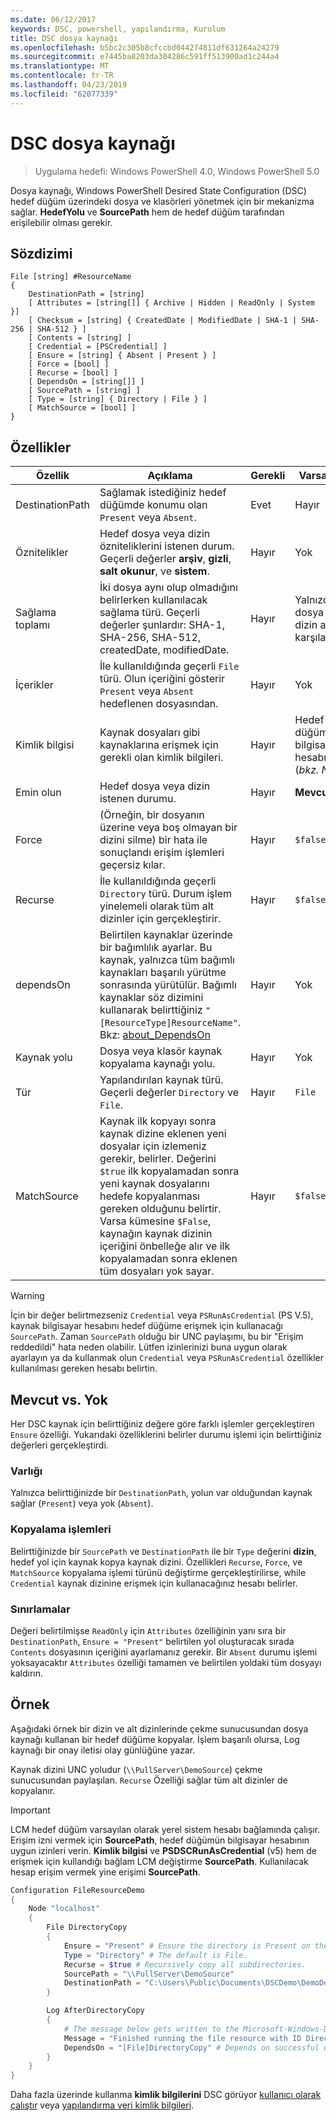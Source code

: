 ```yaml
---
ms.date: 06/12/2017
keywords: DSC, powershell, yapılandırma, Kurulum
title: DSC dosya kaynağı
ms.openlocfilehash: b5bc2c305b8cfccbd044274811df631264a24279
ms.sourcegitcommit: e7445ba8203da304286c591ff513900ad1c244a4
ms.translationtype: MT
ms.contentlocale: tr-TR
ms.lasthandoff: 04/23/2019
ms.locfileid: "62077339"
---
```

# <a name="dsc-file-resource"></a>DSC dosya kaynağı

> Uygulama hedefi: Windows PowerShell 4.0, Windows PowerShell 5.0

Dosya kaynağı, Windows PowerShell Desired State Configuration (DSC) hedef düğüm üzerindeki dosya ve klasörleri yönetmek için bir mekanizma sağlar. **HedefYolu** ve **SourcePath** hem de hedef düğüm tarafından erişilebilir olması gerekir.

## <a name="syntax"></a>Sözdizimi

```
File [string] #ResourceName
{
    DestinationPath = [string]
    [ Attributes = [string[]] { Archive | Hidden | ReadOnly | System }]
    [ Checksum = [string] { CreatedDate | ModifiedDate | SHA-1 | SHA-256 | SHA-512 } ]
    [ Contents = [string] ]
    [ Credential = [PSCredential] ]
    [ Ensure = [string] { Absent | Present } ]
    [ Force = [bool] ]
    [ Recurse = [bool] ]
    [ DependsOn = [string[]] ]
    [ SourcePath = [string] ]
    [ Type = [string] { Directory | File } ]
    [ MatchSource = [bool] ]
}
```

## <a name="properties"></a>Özellikler

|Özellik       |Açıklama                                                                   |Gerekli|Varsayılan|
|---------------|------------------------------------------------------------------------------|--------|-------|
|DestinationPath|Sağlamak istediğiniz hedef düğümde konumu olan `Present` veya `Absent`.|Evet|Hayır|
|Öznitelikler     |Hedef dosya veya dizin özniteliklerini istenen durum. Geçerli değerler **arşiv**, **gizli**, **salt okunur**, ve **sistem**.|Hayır|Yok|
|Sağlama toplamı      |İki dosya aynı olup olmadığını belirlerken kullanılacak sağlama türü. Geçerli değerler şunlardır: SHA-1, SHA-256, SHA-512, createdDate, modifiedDate.|Hayır|Yalnızca dosya veya dizin adı karşılaştırılır.|
|İçerikler       |İle kullanıldığında geçerli `File` türü. Olun içeriğini gösterir `Present` veya `Absent` hedeflenen dosyasından. |Hayır|Yok|
|Kimlik bilgisi     |Kaynak dosyaları gibi kaynaklarına erişmek için gerekli olan kimlik bilgileri.|Hayır|Hedef düğümün bilgisayar hesabı. (*bkz. Not*)|
|Emin olun         |Hedef dosya veya dizin istenen durumu. |Hayır|**Mevcut**|
|Force          |(Örneğin, bir dosyanın üzerine veya boş olmayan bir dizini silme) bir hata ile sonuçlandı erişim işlemleri geçersiz kılar.|Hayır|`$false`|
|Recurse        |İle kullanıldığında geçerli `Directory` türü. Durum işlem yinelemeli olarak tüm alt dizinler için gerçekleştirir.|Hayır|`$false`|
|dependsOn      |Belirtilen kaynaklar üzerinde bir bağımlılık ayarlar. Bu kaynak, yalnızca tüm bağımlı kaynakları başarılı yürütme sonrasında yürütülür. Bağımlı kaynaklar söz dizimini kullanarak belirttiğiniz `"[ResourceType]ResourceName"`. Bkz: [about_DependsOn](../../../configurations/resource-depends-on.md)|Hayır|Yok|
|Kaynak yolu     |Dosya veya klasör kaynak kopyalama kaynağı yolu.|Hayır|Yok|
|Tür           |Yapılandırılan kaynak türü. Geçerli değerler `Directory` ve `File`.|Hayır|`File`|
|MatchSource    |Kaynak ilk kopyayı sonra kaynak dizine eklenen yeni dosyalar için izlemeniz gerekir, belirler. Değerini `$true` ilk kopyalamadan sonra yeni kaynak dosyalarını hedefe kopyalanması gereken olduğunu belirtir. Varsa kümesine `$False`, kaynağın kaynak dizinin içeriğini önbelleğe alır ve ilk kopyalamadan sonra eklenen tüm dosyaları yok sayar.|Hayır|`$false`|

> [!WARNING]
> İçin bir değer belirtmezseniz `Credential` veya `PSRunAsCredential` (PS V.5), kaynak bilgisayar hesabını hedef düğüme erişmek için kullanacağı `SourcePath`.  Zaman `SourcePath` olduğu bir UNC paylaşımı, bu bir "Erişim reddedildi" hata neden olabilir. Lütfen izinlerinizi buna uygun olarak ayarlayın ya da kullanmak olun `Credential` veya `PSRunAsCredential` özellikler kullanılması gereken hesabı belirtin.

## <a name="present-vs-absent"></a>Mevcut vs. Yok

Her DSC kaynak için belirttiğiniz değere göre farklı işlemler gerçekleştiren `Ensure` özelliği. Yukarıdaki özelliklerini belirler durumu işlemi için belirttiğiniz değerleri gerçekleştirdi.

### <a name="existence"></a>Varlığı

Yalnızca belirttiğinizde bir `DestinationPath`, yolun var olduğundan kaynak sağlar (`Present`) veya yok (`Absent`).

### <a name="copy-operations"></a>Kopyalama işlemleri

Belirttiğinizde bir `SourcePath` ve `DestinationPath` ile bir `Type` değerini **dizin**, hedef yol için kaynak kopya kaynak dizini. Özellikleri `Recurse`, `Force`, ve `MatchSource` kopyalama işlemi türünü değiştirme gerçekleştirilirse, while `Credential` kaynak dizinine erişmek için kullanacağınız hesabı belirler.

### <a name="limitations"></a>Sınırlamalar

Değeri belirtilmişse `ReadOnly` için `Attributes` özelliğinin yanı sıra bir `DestinationPath`, `Ensure = "Present"` belirtilen yol oluşturacak sırada `Contents` dosyasının içeriğini ayarlamanız gerekir.  Bir `Absent` durumu işlemi yoksayacaktır `Attributes` özelliği tamamen ve belirtilen yoldaki tüm dosyayı kaldırın.

## <a name="example"></a>Örnek

Aşağıdaki örnek bir dizin ve alt dizinlerinde çekme sunucusundan dosya kaynağı kullanan bir hedef düğüme kopyalar. İşlem başarılı olursa, Log kaynağı bir onay iletisi olay günlüğüne yazar.

Kaynak dizini UNC yoludur (`\\PullServer\DemoSource`) çekme sunucusundan paylaşılan. `Recurse` Özelliği sağlar tüm alt dizinler de kopyalanır.

> [!IMPORTANT]
> LCM hedef düğüm varsayılan olarak yerel sistem hesabı bağlamında çalışır. Erişim izni vermek için **SourcePath**, hedef düğümün bilgisayar hesabının uygun izinleri verin. **Kimlik bilgisi** ve **PSDSCRunAsCredential** (v5) hem de erişmek için kullandığı bağlam LCM değiştirme **SourcePath**. Kullanılacak hesap erişim vermek yine erişimi **SourcePath**.

```powershell
Configuration FileResourceDemo
{
    Node "localhost"
    {
        File DirectoryCopy
        {
            Ensure = "Present" # Ensure the directory is Present on the target node.
            Type = "Directory" # The default is File.
            Recurse = $true # Recursively copy all subdirectories.
            SourcePath = "\\PullServer\DemoSource"
            DestinationPath = "C:\Users\Public\Documents\DSCDemo\DemoDestination"
        }

        Log AfterDirectoryCopy
        {
            # The message below gets written to the Microsoft-Windows-Desired State Configuration/Analytic log
            Message = "Finished running the file resource with ID DirectoryCopy"
            DependsOn = "[File]DirectoryCopy" # Depends on successful execution of the File resource.
        }
    }
}
```

Daha fazla üzerinde kullanma **kimlik bilgilerini** DSC görüyor [kullanıcı olarak çalıştır](../../../configurations/runAsUser.md) veya [yapılandırma veri kimlik bilgileri](../../../configurations/configDataCredentials.md).

